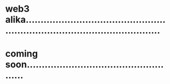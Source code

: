 # web3 alika...................................................................................................
# coming soon....................................................
